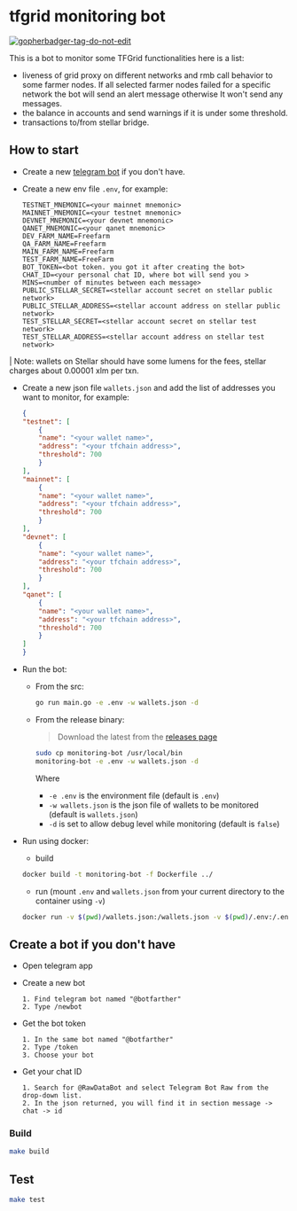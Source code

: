# tfgrid monitoring bot

<a href='https://github.com/jpoles1/gopherbadger' target='_blank'>![gopherbadger-tag-do-not-edit](https://img.shields.io/badge/Go%20Coverage-39%25-brightgreen.svg?longCache=true&style=flat)</a>

This is a bot to monitor some TFGrid functionalities here is a list:

- liveness of grid proxy on different networks and rmb call behavior to some farmer nodes. If all selected farmer nodes failed for a specific network the bot will send an alert message otherwise It won't send any messages.
- the balance in accounts and send warnings if it is under some threshold.
- transactions to/from stellar bridge.

## How to start

- Create a new [telegram bot](README.md#create-a-bot-if-you-dont-have) if you don't have.
- Create a new env file `.env`, for example:

    ```env
    TESTNET_MNEMONIC=<your mainnet mnemonic>
    MAINNET_MNEMONIC=<your testnet mnemonic>
    DEVNET_MNEMONIC=<your devnet mnemonic>
    QANET_MNEMONIC=<your qanet mnemonic>
    DEV_FARM_NAME=Freefarm
    QA_FARM_NAME=Freefarm
    MAIN_FARM_NAME=Freefarm
    TEST_FARM_NAME=FreeFarm
    BOT_TOKEN=<bot token. you got it after creating the bot>
    CHAT_ID=<your personal chat ID, where bot will send you >
    MINS=<number of minutes between each message>
    PUBLIC_STELLAR_SECRET=<stellar account secret on stellar public network>
    PUBLIC_STELLAR_ADDRESS=<stellar account address on stellar public network>
    TEST_STELLAR_SECRET=<stellar account secret on stellar test network>
    TEST_STELLAR_ADDRESS=<stellar account address on stellar test network>
    ```

| Note: wallets on Stellar should have some lumens for the fees, stellar charges about 0.00001 xlm per txn.

- Create a new json file `wallets.json` and add the list of addresses you want to monitor, for example:

    ```json
    {
    "testnet": [
        {
        "name": "<your wallet name>",
        "address": "<your tfchain address>",
        "threshold": 700
        }
    ],
    "mainnet": [
        {
        "name": "<your wallet name>",
        "address": "<your tfchain address>",
        "threshold": 700
        }
    ],
    "devnet": [
        {
        "name": "<your wallet name>",
        "address": "<your tfchain address>",
        "threshold": 700
        }
    ],
    "qanet": [
        {
        "name": "<your wallet name>",
        "address": "<your tfchain address>",
        "threshold": 700
        }
    ]
    }
    ```

- Run the bot:

  - From the src:
  
    ```bash
    go run main.go -e .env -w wallets.json -d
    ```

  - From the release binary:
    > Download the latest from the [releases page](https://github.com/threefoldtech/tfgrid-sdk-go/releases)

    ```bash
    sudo cp monitoring-bot /usr/local/bin
    monitoring-bot -e .env -w wallets.json -d
    ```

    Where

    - `-e .env` is the environment file (default is `.env`)
    - `-w wallets.json` is the json file of wallets to be monitored (default is `wallets.json`)
    - `-d` is set to allow debug level while monitoring (default is `false`)

- Run using docker:

  - build

  ```bash
  docker build -t monitoring-bot -f Dockerfile ../
  ```

  - run (mount `.env` and `wallets.json` from your current directory to the container using `-v`)

  ```bash
  docker run -v $(pwd)/wallets.json:/wallets.json -v $(pwd)/.env:/.env monitoring-bot run -e /.env -w /wallets.json -d
  ```

## Create a bot if you don't have

- Open telegram app
- Create a new bot

    ```ordered
    1. Find telegram bot named "@botfarther"
    2. Type /newbot
    ```

- Get the bot token

    ```ordered
    1. In the same bot named "@botfarther"
    2. Type /token
    3. Choose your bot
    ```

- Get your chat ID

    ```ordered
    1. Search for @RawDataBot and select Telegram Bot Raw from the drop-down list.
    2. In the json returned, you will find it in section message -> chat -> id
    ```

### Build

```bash
make build
```

## Test

```bash
make test
```
